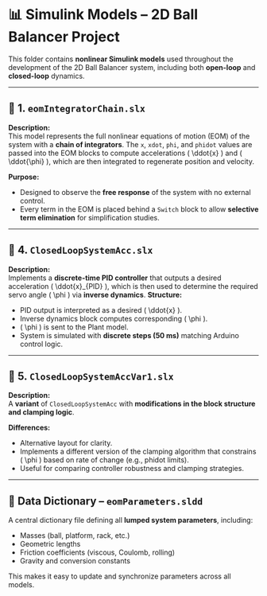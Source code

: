 # 📊 Simulink Models – 2D Ball Balancer Project

This folder contains **nonlinear Simulink models** used throughout the development of the 2D Ball Balancer system, including both **open-loop** and **closed-loop** dynamics.

---

## 🌱 1. `eomIntegratorChain.slx`

**Description:**  
This model represents the full nonlinear equations of motion (EOM) of the system with a **chain of integrators**. The `x`, `xdot`, `phi`, and `phidot` values are passed into the EOM blocks to compute accelerations \( \ddot{x} \) and \( \ddot{\phi} \), which are then integrated to regenerate position and velocity.

**Purpose:**
- Designed to observe the **free response** of the system with no external control.
- Every term in the EOM is placed behind a `Switch` block to allow **selective term elimination** for simplification studies.

---

## 🔁 4. `ClosedLoopSystemAcc.slx`

**Description:**  
Implements a **discrete-time PID controller** that outputs a desired acceleration \( \ddot{x}_{PID} \), which is then used to determine the required servo angle \( \phi \) via **inverse dynamics**.
**Structure:**
- PID output is interpreted as a desired \( \ddot{x} \).
- Inverse dynamics block computes corresponding \( \phi \).
- \( \phi \) is sent to the Plant model.
- System is simulated with **discrete steps (50 ms)** matching Arduino control logic.

---

## 🧪 5. `ClosedLoopSystemAccVar1.slx`

**Description:**  
A **variant** of `ClosedLoopSystemAcc` with **modifications in the block structure and clamping logic**.

**Differences:**
- Alternative layout for clarity.
- Implements a different version of the clamping algorithm that constrains \( \phi \) based on rate of change (e.g., phidot limits).
- Useful for comparing controller robustness and clamping strategies.

---

## 🧠 Data Dictionary – `eomParameters.sldd`

A central dictionary file defining all **lumped system parameters**, including:

- Masses (ball, platform, rack, etc.)
- Geometric lengths
- Friction coefficients (viscous, Coulomb, rolling)
- Gravity and conversion constants

This makes it easy to update and synchronize parameters across all models.


